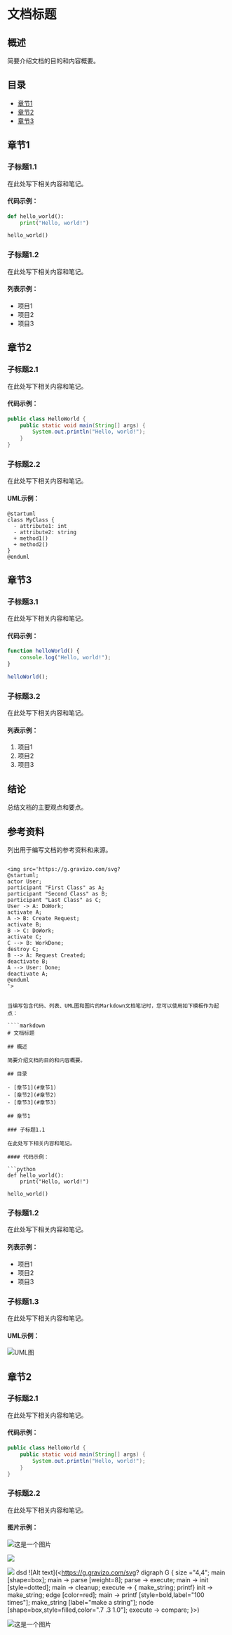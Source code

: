
# 文档标题

## 概述

简要介绍文档的目的和内容概要。

## 目录

- [章节1](#章节1)
- [章节2](#章节2)
- [章节3](#章节3)

## 章节1

### 子标题1.1

在此处写下相关内容和笔记。

#### 代码示例：

```python
def hello_world():
    print("Hello, world!")

hello_world()
````

### 子标题1.2

在此处写下相关内容和笔记。

#### 列表示例：

- 项目1
- 项目2
- 项目3

## 章节2

### 子标题2.1

在此处写下相关内容和笔记。

#### 代码示例：

```java
public class HelloWorld {
    public static void main(String[] args) {
        System.out.println("Hello, world!");
    }
}
```

### 子标题2.2

在此处写下相关内容和笔记。

#### UML示例：


```plantuml
@startuml
class MyClass {
  - attribute1: int
  - attribute2: string
  + method1()
  + method2()
}
@enduml
```


## 章节3

### 子标题3.1

在此处写下相关内容和笔记。

#### 代码示例：

```javascript
function helloWorld() {
    console.log("Hello, world!");
}

helloWorld();
```

### 子标题3.2

在此处写下相关内容和笔记。

#### 列表示例：

1. 项目1
1. 项目2
1. 项目3

## 结论

总结文档的主要观点和要点。

## 参考资料

列出用于编写文档的参考资料和来源。

```

<img src='https://g.gravizo.com/svg?
@startuml;
actor User;
participant "First Class" as A;
participant "Second Class" as B;
participant "Last Class" as C;
User -> A: DoWork;
activate A;
A -> B: Create Request;
activate B;
B -> C: DoWork;
activate C;
C --> B: WorkDone;
destroy C;
B --> A: Request Created;
deactivate B;
A --> User: Done;
deactivate A;
@enduml
'>


当编写包含代码、列表、UML图和图片的Markdown文档笔记时，您可以使用如下模板作为起点：

````markdown
# 文档标题

## 概述

简要介绍文档的目的和内容概要。

## 目录

- [章节1](#章节1)
- [章节2](#章节2)
- [章节3](#章节3)

## 章节1

### 子标题1.1

在此处写下相关内容和笔记。

#### 代码示例：

```python
def hello_world():
    print("Hello, world!")

hello_world()
````

### 子标题1.2

在此处写下相关内容和笔记。

#### 列表示例：

- 项目1
- 项目2
- 项目3

### 子标题1.3

在此处写下相关内容和笔记。

#### UML示例：

![UML图](<>)

## 章节2

### 子标题2.1

在此处写下相关内容和笔记。

#### 代码示例：

```java
public class HelloWorld {
    public static void main(String[] args) {
        System.out.println("Hello, world!");
    }
}
```

### 子标题2.2

在此处写下相关内容和笔记。

#### 图片示例：

![这是一个图片](<https://files.gitbook.com/v0/b/gitbook-x-prod.appspot.com/o/spaces%2FpkDBZFGEi4iSfHL3u12G%2Fuploads%2FQy4DGU4ePjLp69i3oAbW%2Fgolang.png?alt=media&token=1359ced5-7841-4f93-b554-39dc5b81dfee>)


<img src='https://g.gravizo.com/svg?
@startuml;
actor User;
participant "First Class" as A;
participant "Second Class" as B;
participant "Last Class" as C;
User -> A: DoWork;
activate A;
A -> B: Create Request;
activate B;
B -> C: DoWork;
activate C;
C --> B: WorkDone;
destroy C;
B --> A: Request Created;
deactivate B;
A --> User: Done;
deactivate A;
@enduml
'>

<img src='https://g.gravizo.com/svg?
  digraph G {
    aize ="4,4";
    main [shape=box];
    main -> parse [weight=8];
    parse -> execute;
    main -> init [style=dotted];
    main -> cleanup;
    execute -> { make_string; printf}
    init -> make_string;
    edge [color=red];
    main -> printf [style=bold,label="100 times"];
    make_string [label="make a string"];
    node [shape=box,style=filled,color=".7 .3 1.0"];
    execute -> compare;
  }
'>
dsd
![Alt text](<https://g.gravizo.com/svg?
  digraph G {
    size ="4,4";
    main [shape=box];
    main -> parse [weight=8];
    parse -> execute;
    main -> init [style=dotted];
    main -> cleanup;
    execute -> { make_string; printf}
    init -> make_string;
    edge [color=red];
    main -> printf [style=bold,label="100 times"];
    make_string [label="make a string"];
    node [shape=box,style=filled,color=".7 .3 1.0"];
    execute -> compare;
  }>)

![这是一个图片](<https://files.gitbook.com/v0/b/gitbook-x-prod.appspot.com/o/spaces%2FpkDBZFGEi4iSfHL3u12G%2Fuploads%2FQy4DGU4ePjLp69i3oAbW%2Fgolang.png?alt=media&token=1359ced5-7841-4f93-b554-39dc5b81dfee>)
